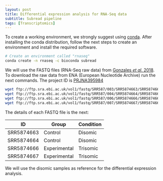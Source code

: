 ```yaml
---
layout: post
title: Differential expression analysis for RNA-Seq data
subtitle: Subread pipeline
tags: [Transcriptomics]
---
```


To create a working environment, we strongly suggest using [conda](https://www.anaconda.com/products/individual). After installing the conda distribution, follow the next steps to create an environment and install the required software.

```bash
# Create an environment called "rnaseq"
conda create -n rnaseq -c bioconda subread
```

We will use the FASTQ files (RNA-Seq raw data) from [Gonzales *et al*. 2018](https://pubmed.ncbi.nlm.nih.gov/29584757/). To download the raw data from ENA (European Nucleotide Archive) run the next commands. The project ID is [PRJNA395984](https://www.ebi.ac.uk/ena/browser/view/PRJNA395984)

```bash
wget ftp://ftp.sra.ebi.ac.uk/vol1/fastq/SRR587/003/SRR5874663/SRR5874663.fastq.gz
wget ftp://ftp.sra.ebi.ac.uk/vol1/fastq/SRR587/004/SRR5874664/SRR5874664.fastq.gz
wget ftp://ftp.sra.ebi.ac.uk/vol1/fastq/SRR587/006/SRR5874666/SRR5874666.fastq.gz
wget ftp://ftp.sra.ebi.ac.uk/vol1/fastq/SRR587/007/SRR5874667/SRR5874667.fastq.gz
```

The details of each FASTQ file is the next:

| ID           | Group        | Condition    |
| ------------ | ------------ | ------------ |
| SRR5874663   | Control      | Disomic      |
| SRR5874664   | Control      | Disomic      |
| SRR5874666   | Experimental | Trisomic     |
| SRR5874667   | Experimental | Trisomic     |

We will use the disomic samples as reference for the differential expression analysis.